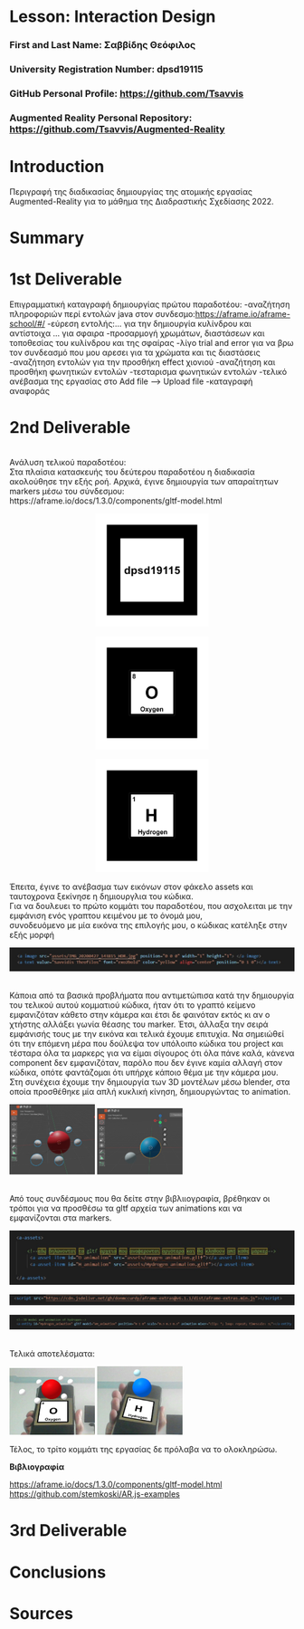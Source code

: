 # Lesson: Interaction Design

### First and Last Name: Σαββίδης Θεόφιλος
### University Registration Number: dpsd19115
### GitHub Personal Profile: https://github.com/Tsavvis
### Augmented Reality Personal Repository: https://github.com/Tsavvis/Augmented-Reality

# Introduction
 
 Περιγραφή της διαδικασίας δημιουργίας της ατομικής εργασίας Augmented-Reality για το μάθημα της Διαδραστικής Σχεδίασης 2022.
# Summary


# 1st Deliverable

Επιγραμματική καταγραφή δημιουργίας πρώτου παραδοτέου:
 -αναζήτηση πληροφοριών περί εντολών java στον συνδεσμο:https://aframe.io/aframe-school/#/
 -εύρεση εντολής:... για την δημιουργία κυλίνδρου και αντίστοιχα ... για σφαιρα
 -προσαρμογή χρωμάτων, διαστάσεων και τοποθεσίας του κυλίνδρου και της σφαίρας 
 -λίγο trial and error για να βρω τον συνδεασμό που μου αρεσει για τα χρώματα και τις διαστάσεις
 -αναζήτηση εντολών για την προσθήκη effect χιονιού
 -αναζήτηση και προσθήκη φωνητικών εντολών 
 -τεσταρισμα φωνητικών εντολών
 -τελικό ανέβασμα της εργασίας στο Add file --> Upload file
 -καταγραφή αναφοράς

# 2nd Deliverable
<br />
Ανάλυση τελικού παραδοτέου:<br />
Στα πλαίσια κατασκευής του δεύτερου παραδοτέου η διαδικασία ακολούθησε την εξής ροή. Αρχικά, έγινε δημιουργία των απαραίτητων markers μέσω του σύνδεσμου: https://aframe.io/docs/1.3.0/components/gltf-model.html<br />

<p align="center">
<img src="pattern-dpsd19115_marker.png" width="200" height="200">
</p>
<p align="center">
<img src="pattern-card-Oxygen.png" width="200" height="200">
</p>
<p align="center">
<img src="pattern-card-H.png" width="200" height="200">
</p>
Έπειτα, έγινε το ανέβασμα των εικόνων στον φάκελο assets και ταυτοχρονα ξεκίνησε η δημιουργλια του κώδικα.<br />
Για να δουλευει το πρώτο κομμάτι του παραδοτέου, που ασχολειται με την εμφάνιση ενός γραπτου κειμένου με το όνομά μου, <br />συνοδευόμενο με μία εικόνα της επιλογής μου, ο κώδικας κατέληξε στην εξής μορφή <br />

<p align="left">
<img src="Screenshot_2.jpg">
</p>
<br />
Κάποια από τα βασικά προβλήματα που αντιμετώπισα κατά την δημιουργία του τελικού αυτού κομματιού κώδικα, ήταν ότι το γραπτό κείμενο εμφανιζόταν κάθετο στην κάμερα και έτσι δε φαινόταν εκτός κι αν ο χτήστης αλλάξει γωνία θέασης του marker. Έτσι, άλλαξα την σειρά εμφάνισής τους με την εικόνα και τελικά έχουμε επιτυχία. Να σημειώθεί ότι την επόμενη μέρα που δούλεψα τον υπόλοιπο κώδικα του project και τέσταρα όλα τα μαρκερς για να είμαι σίγουρος ότι όλα πάνε καλά, κάνενα component δεν εμφανιζόταν, παρόλο που δεν έγινε καμία αλλαγή στον κώδικα, οπότε φαντάζομαι ότι υπήρχε κάποιο θέμα με την κάμερα μου.
<br />
Στη συνέχεια έχουμε την δημιουργία των 3D μοντέλων μέσω blender, στα οποία προσθέθηκε μία απλή κυκλική κίνηση, δημιουργώντας το animation.<br />

<p align="left">
<img src="Screenshot_1.jpg" width="30%" height="30%">
<img src="Screenshot_5.jpg" width="30%" height="30%">
</p>

<br />
Από τους συνδέσμους που θα δείτε στην βιβλιιογραφία, βρέθηκαν οι τρόποι για να προσθέσω τα gltf αρχεία των animations και να εμφανίζονται στα markers.
<br />

<p align="left">
<img src="Screenshot_3.jpg">
</p>
<p align="left">
<img src="Screenshot_4.jpg">
</p>
<p align="left">
<img src="Screenshot_6.jpg">
</p>

<br />
Τελικά αποτελέσματα:
<br />

<p align="left">
<img src="Screenshot_7.jpg" width="30%" height="30%">
<img src="Screenshot_8.jpg" width="30%" height="30%">
</p>

<p>
Τέλος, το τρίτο κομμάτι της εργασίας δε πρόλαβα να το ολοκληρώσω.
</p>

**Βιβλιογραφία**

https://aframe.io/docs/1.3.0/components/gltf-model.html<br />
https://github.com/stemkoski/AR.js-examples<br />

# 3rd Deliverable 


# Conclusions


# Sources
